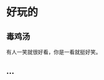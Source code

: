 # 好玩的


## 毒鸡汤


<!-- Body -->
<p id="badsoup">有人一笑就很好看，你是一看就挺好笑。</p>

<!-- Footer -->
<!-- 
<script>
  var xhr = new XMLHttpRequest();
  xhr.open('get', 'https://www.7ed.net/soup/api');
  xhr.onreadystatechange = function () {
    if (xhr.readyState === 4) {
      var data = JSON.parse(xhr.responseText);
      var badsoup = document.getElementById('badsoup');
      badsoup.innerText = data.badsoup;
    }
  }
  xhr.send();
</script>
 -->
## …